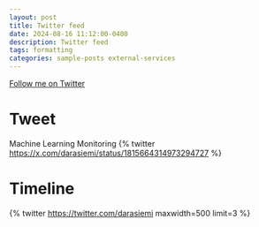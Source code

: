```yaml
---
layout: post
title: Twitter feed
date: 2024-08-16 11:12:00-0400
description: Twitter feed
tags: formatting
categories: sample-posts external-services
---
```


[Follow me on Twitter](https://twitter.com/darasiemi)

# Tweet

Machine Learning Monitoring
{% twitter https://x.com/darasiemi/status/1815664314973294727 %}

# Timeline

{% twitter https://twitter.com/darasiemi maxwidth=500 limit=3 %}

<!-- # Additional Details

For more details on using the plugin visit: [jekyll-twitter-plugin](https://github.com/rob-murray/jekyll-twitter-plugin) -->

